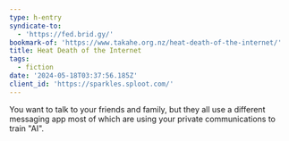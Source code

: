 ```yaml
---
type: h-entry
syndicate-to:
  - 'https://fed.brid.gy/'
bookmark-of: 'https://www.takahe.org.nz/heat-death-of-the-internet/'
title: Heat Death of the Internet
tags:
  - fiction
date: '2024-05-18T03:37:56.185Z'
client_id: 'https://sparkles.sploot.com/'
---
```

You want to talk to your friends and family, but they all use a different messaging app most of which are using your private communications to train "AI".
